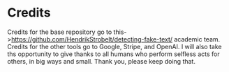 # Credits

Credits for the base repository go to this->https://github.com/HendrikStrobelt/detecting-fake-text/ academic team. Credits for the other tools go to Google, Stripe, and OpenAI. I will also take ths opportunity to give thanks to all humans who perform selfless acts for others, in big ways and small. Thank you, please keep doing that.
